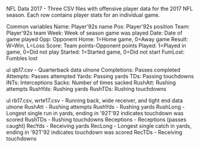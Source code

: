 NFL Data 2017 - Three CSV files with offensive player data for the 2017 NFL season. Each row contains player stats for an individual game.

Common variables
Name: Player'92s name
Pos: Player'92s position
Team: Player'92s team
Week: Week of season game was played
Date: Date of game played
Opp: Opponent
Home: 1=Home game, 0=Away game
Result: W=Win, L=Loss
Score: Team points-Opponent points
Played: 1=Played in game, 0=Did not play
Started: 1=Started game, 0=Did not start
FumLost: Fumbles lost

ul qb17.csv - Quarterback data
ulnone Completions: Passes completed
Attempts: Passes attempted
Yards: Passing yards
TDs: Passing touchdowns
INTs: Interceptions
Sacks: Number of times sacked
RushAtt: Rushing attempts
RushYds: Rushing yards
RushTDs: Rushing touchdowns

ul rb17.csv, wrte17.csv - Running back, wide receiver, and tight end data
ulnone RushAtt - Rushing attempts
RushYds - Rushing yards
RushLong - Longest single run in yards, ending in '92T'92 indicates touchdown was scored
RushTDs - Rushing touchdowns
Receptions - Receptions (passes caught)
RecYds - Receiving yards
RecLong - Longest single catch in yards, ending in '92T'92 indicates touchdown was scored
RecTDs - Receiving touchdowns
